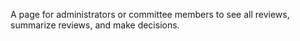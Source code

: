 A page for administrators or committee members to see all reviews, summarize reviews, and make decisions.
